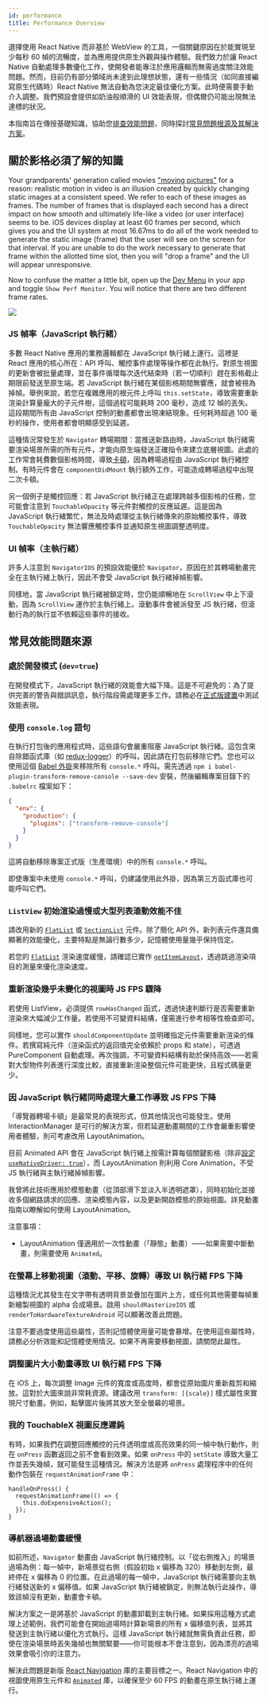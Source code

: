 ```yaml
---
id: performance
title: Performance Overview
---
```


選擇使用 React Native 而非基於 WebView 的工具，一個關鍵原因在於能實現至少每秒 60 幀的流暢度，並為應用提供原生外觀與操作體驗。我們致力於讓 React Native 自動處理多數優化工作，使開發者能專注於應用邏輯而無需過度關注效能問題。然而，目前仍有部分領域尚未達到此理想狀態，還有一些情況（如同直接編寫原生代碼時）React Native 無法自動為您決定最佳優化方案。此時便需要手動介入調整。我們預設會提供如奶油般順滑的 UI 效能表現，但偶爾仍可能出現無法達標的狀況。

本指南旨在傳授基礎知識，協助您[排查效能問題](profiling.md)，同時探討[常見問題根源及其解決方案](performance.md#common-sources-of-performance-problems)。

## 關於影格必須了解的知識

Your grandparents' generation called movies ["moving pictures"](https://www.youtube.com/watch?v=F1i40rnpOsA) for a reason: realistic motion in video is an illusion created by quickly changing static images at a consistent speed. We refer to each of these images as frames. The number of frames that is displayed each second has a direct impact on how smooth and ultimately life-like a video (or user interface) seems to be. iOS devices display at least 60 frames per second, which gives you and the UI system at most 16.67ms to do all of the work needed to generate the static image (frame) that the user will see on the screen for that interval. If you are unable to do the work necessary to generate that frame within the allotted time slot, then you will "drop a frame" and the UI will appear unresponsive.

Now to confuse the matter a little bit, open up the [Dev Menu](debugging.md#opening-the-dev-menu) in your app and toggle `Show Perf Monitor`. You will notice that there are two different frame rates.

![](/docs/assets/PerfUtil.png)

### JS 幀率（JavaScript 執行緒）

多數 React Native 應用的業務邏輯都在 JavaScript 執行緒上運行。這裡是 React 應用的核心所在：API 呼叫、觸控事件處理等操作都在此執行。對原生視圖的更新會被批量處理，並在事件循環每次迭代結束時（若一切順利）趕在影格截止期限前發送至原生端。若 JavaScript 執行緒在某個影格期間無響應，就會被視為掉幀。舉例來說，若您在複雜應用的根元件上呼叫 `this.setState`，導致需要重新渲染計算量龐大的子元件樹，這個過程可能耗時 200 毫秒，造成 12 幀的丟失。這段期間所有由 JavaScript 控制的動畫都會出現凍結現象。任何耗時超過 100 毫秒的操作，使用者都會明顯感受到延遲。

這種情況常發生於 `Navigator` 轉場期間：當推送新路由時，JavaScript 執行緒需要渲染場景所需的所有元件，才能向原生端發送正確指令來建立底層視圖。此處的工作常會耗費數個影格時間，導致[卡頓](https://jankfree.org/)，因為轉場過程由 JavaScript 執行緒控制。有時元件會在 `componentDidMount` 執行額外工作，可能造成轉場過程中出現二次卡頓。

另一個例子是觸控回應：若 JavaScript 執行緒正在處理跨越多個影格的任務，您可能會注意到 `TouchableOpacity` 等元件對觸控的反應延遲。這是因為 JavaScript 執行緒繁忙，無法及時處理從主執行緒傳來的原始觸控事件，導致 `TouchableOpacity` 無法響應觸控事件並通知原生視圖調整透明度。

### UI 幀率（主執行緒）

許多人注意到 `NavigatorIOS` 的預設效能優於 `Navigator`，原因在於其轉場動畫完全在主執行緒上執行，因此不會受 JavaScript 執行緒掉幀影響。

同樣地，當 JavaScript 執行緒被鎖定時，您仍能順暢地在 `ScrollView` 中上下滾動，因為 `ScrollView` 運作於主執行緒上。滾動事件會被派發至 JS 執行緒，但滾動行為的執行並不依賴這些事件的接收。

## 常見效能問題來源

### 處於開發模式 (`dev=true`)

在開發模式下，JavaScript 執行緒的效能會大幅下降。這是不可避免的：為了提供完善的警告與錯誤訊息，執行階段需處理更多工作。請務必在[正式版建置](running-on-device.md#building-your-app-for-production)中測試效能表現。

### 使用 `console.log` 語句

在執行打包後的應用程式時，這些語句會嚴重阻塞 JavaScript 執行緒。這包含來自除錯函式庫（如 [redux-logger](https://github.com/evgenyrodionov/redux-logger)）的呼叫，因此請在打包前移除它們。您也可以使用這個 [Babel 外掛](https://babeljs.io/docs/plugins/transform-remove-console/)來移除所有 `console.*` 呼叫。需先透過 `npm i babel-plugin-transform-remove-console --save-dev` 安裝，然後編輯專案目錄下的 `.babelrc` 檔案如下：

```json
{
  "env": {
    "production": {
      "plugins": ["transform-remove-console"]
    }
  }
}
```

這將自動移除專案正式版（生產環境）中的所有 `console.*` 呼叫。

即使專案中未使用 `console.*` 呼叫，仍建議使用此外掛，因為第三方函式庫也可能呼叫它們。

### `ListView` 初始渲染過慢或大型列表滾動效能不佳

請改用新的 [`FlatList`](flatlist.md) 或 [`SectionList`](sectionlist.md) 元件。除了簡化 API 外，新列表元件還具備顯著的效能優化，主要特點是無論行數多少，記憶體使用量幾乎保持恆定。

若您的 [`FlatList`](flatlist.md) 渲染速度緩慢，請確認已實作 [`getItemLayout`](flatlist.md#getitemlayout)，透過跳過渲染項目的測量來優化渲染速度。

### 重新渲染幾乎未變化的視圖時 JS FPS 驟降

若使用 ListView，必須提供 `rowHasChanged` 函式，透過快速判斷行是否需要重新渲染來大幅減少工作量。若使用不可變資料結構，僅需進行參考相等性檢查即可。

同樣地，您可以實作 `shouldComponentUpdate` 並明確指定元件需要重新渲染的條件。若撰寫純元件（渲染函式的返回值完全依賴於 props 和 state），可透過 PureComponent 自動處理。再次強調，不可變資料結構有助於保持高效——若需對大型物件列表進行深度比較，直接重新渲染整個元件可能更快，且程式碼量更少。

### 因 JavaScript 執行緒同時處理大量工作導致 JS FPS 下降

「導覽器轉場卡頓」是最常見的表現形式，但其他情況也可能發生。使用 InteractionManager 是可行的解決方案，但若延遲動畫期間的工作會嚴重影響使用者體驗，則可考慮改用 LayoutAnimation。

目前 Animated API 會在 JavaScript 執行緒上按需計算每個關鍵影格（除非[設定 `useNativeDriver: true`](/blog/2017/02/14/using-native-driver-for-animated#how-do-i-use-this-in-my-app)），而 LayoutAnimation 則利用 Core Animation，不受 JS 執行緒與主執行緒掉幀影響。

我曾將此技術應用於模態動畫（從頂部滑下並淡入半透明遮罩），同時初始化並接收多個網路請求的回應、渲染模態內容，以及更新開啟模態的原始視圖。詳見動畫指南以瞭解如何使用 LayoutAnimation。

注意事項：

- LayoutAnimation 僅適用於一次性動畫（「靜態」動畫）——如果需要中斷動畫，則需要使用 `Animated`。

### 在螢幕上移動視圖（滾動、平移、旋轉）導致 UI 執行緒 FPS 下降

這種情況尤其發生在文字帶有透明背景並疊加在圖片上方，或任何其他需要每幀重新繪製視圖的 alpha 合成場景。啟用 `shouldRasterizeIOS` 或 `renderToHardwareTextureAndroid` 可以顯著改善此問題。

注意不要過度使用這些屬性，否則記憶體使用量可能會暴增。在使用這些屬性時，請務必分析效能和記憶體使用情況。如果不再需要移動視圖，請關閉此屬性。

### 調整圖片大小動畫導致 UI 執行緒 FPS 下降

在 iOS 上，每次調整 Image 元件的寬度或高度時，都會從原始圖片重新裁剪和縮放。這對於大圖來說非常耗資源。建議改用 `transform: [{scale}]` 樣式屬性來實現尺寸動畫。例如，點擊圖片後將其放大至全螢幕的場景。

### 我的 TouchableX 視圖反應遲鈍

有時，如果我們在調整回應觸控的元件透明度或高亮效果的同一幀中執行動作，則在 `onPress` 函數返回之前不會看到效果。如果 `onPress` 中的 `setState` 導致大量工作並丟失幾幀，就可能發生這種情況。解決方法是將 `onPress` 處理程序中的任何動作包裝在 `requestAnimationFrame` 中：

```tsx
handleOnPress() {
  requestAnimationFrame(() => {
    this.doExpensiveAction();
  });
}
```

### 導航器過場動畫緩慢

如前所述，`Navigator` 動畫由 JavaScript 執行緒控制。以「從右側推入」的場景過場為例：每一幀中，新場景從右側（假設初始 x 偏移為 320）移動到左側，最終停在 x 偏移為 0 的位置。在此過場的每一幀中，JavaScript 執行緒需要向主執行緒發送新的 x 偏移值。如果 JavaScript 執行緒被鎖定，則無法執行此操作，導致該幀沒有更新，動畫會卡頓。

解決方案之一是將基於 JavaScript 的動畫卸載到主執行緒。如果採用這種方式處理上述範例，我們可能會在開始過場時計算新場景的所有 x 偏移值列表，並將其發送到主執行緒以優化方式執行。這樣 JavaScript 執行緒就無需負責此任務，即使在渲染場景時丟失幾幀也無關緊要——你可能根本不會注意到，因為漂亮的過場效果會吸引你的注意力。

解決此問題是新版 [React Navigation](navigation.md) 庫的主要目標之一。React Navigation 中的視圖使用原生元件和 [`Animated`](animated.md) 庫，以確保至少 60 FPS 的動畫在原生執行緒上運行。